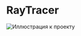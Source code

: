 # RayTracer
 
![Иллюстрация к проекту](https://github.com/MaximPr/RayTracer/blob/master/screenshot.png)
